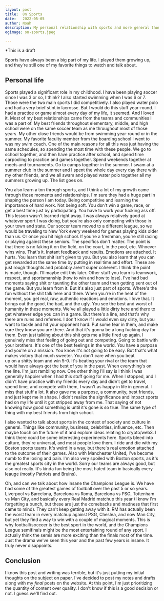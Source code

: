 ```yaml
---
layout: post
title:	On Sports
date:	2022-05-05
author:	Noah
description: My personal relationship with sports and more general thoughts on them
ogimage: on-sports.jpeg

---
```


*This is a draft

Sports have always been a big part of my life. I played them growing up, and they're still one of my favorite things to watch and talk about.

## Personal life

Sports played a significant role in my childhood. I have been playing soccer since I was 3 or so, I think? I also started swimming when I was 6 or 7. Those were the two main sports I did competitively. I also played water polo and had a very brief stint in lacrosse. But I would do this stuff year-round. I had a practice or game almost every day of my life, it seemed. And I loved it. Most of my best relationships came from the teams and communities I was a part of. My best friends throughout elementary, middle, and high school were on the same soccer team as me throughout most of those years. My other close friends would be from swimming year-round or in the summer. My favorite faculty member from the boarding school I went to was my swim coach. One of the main reasons for all this was just having the same schedules, so spending the most time with these people. We go to school together, and then have practice after school, and spend time carpooling to practice and games together. Spend weekends together at meets and tournaments. Go to camps together in the summer. I swam at a summer club in the summer and I spent the whole day every day there with my other friends, and we all swam and played water polo together all my summers growing up. The list goes on.

You also learn a ton through sports, and I think a lot of my growth came through those moments and relationships. I'm sure they had a huge part in shaping the person I am today. Being competitive and learning the importance of hard work. Not being soft. You don't win a game, race, or get a best time just by participating. You have to work your fucking ass off. This lesson wasn't learned right away. I was always relatively good at whatever sport I was doing, but you're also only competing with those in your town and state. Our soccer team moved to a different league, so we would be traveling to New York every weekend for games playing kids older than us. Or once you hit high school. If you're a freshman, you're still racing or playing against these seniors. The specifics don't matter. The point is that there is no faking it on the field, on the court, in the pool, etc. Whoever wins wins. That's it. Instant feedback and results. Emotions are attached. It hurts. You learn that shit isn't given to you. But you also learn that you can get rewarded at the same time by putting in real time and effort. These are just rough thoughts and probably aren't super coherent. I think the point is made, though. I'll maybe edit this later. Other stuff you learn is teamwork, respect, and sportsmanship (how to win and how to lose). I've had bad moments saying shit or taunting the other team and then getting sent out of the game. But you learn from it. But it's also just part of sports. Where's the fun without the shit talk here and there. When you're in the heat of the moment, you get real, raw, authentic reactions and emotions. I love that. It brings out the good, the bad, and the ugly. You see the best and worst of humanity in these moments. We've all played a little dirty here and there to get whatever edge you can in a game. But there's a line, and that's why there are rules and referees. I don't know if I would even say dirty, but you want to tackle and hit your opponent hard. Put some fear in them, and make sure they know you are there. And that it's gonna be a long fucking day for them. Even just talking about this shit gets me a little fired up again. I genuinely miss that feeling of going out and competing. Going to battle with your brothers. It's one of the best feelings in the world. You have a purpose and you're on a mission. You know it's not going to be easy. But that's what makes victory that much sweeter. You don't care when you beat up on a shitty team and win 5-0. It's beating your rival or the team that would have always got the best of you in the past. When everything's on the line. I'm just rambling now. One other thing I'll say is I think I was generally happier when I had this stuff going for me. When I stopped, and I didn't have practice with my friends every day and didn't get to travel, spend time, and compete with them, I wasn't as happy in life in general. I miss that stuff a lot. It also gave me a purpose, a community, best friends, and just kept me in shape. I didn't realize the significance and impact sports had on my life until it got stripped away from me. That saying of not knowing how good something is until it's gone is so true. The same type of thing with my best friends from high school.

I also wanted to talk about sports in the context of society and culture in general. Things like community, business, celebrities, influence, etc. Then maybe touch on the future of it and explore ideas relating to crypto/web3. I think there could be some interesting experiments here. Sports bleed into culture, they're universal, and most people love them. I ride and die with my Boston sports teams. It's weird in a way, but there's real emotion attached to the outcome of their games. Also with Manchester United, I've become numb to the losing and pain. I'm also very spoiled with Boston sports, as it's the greatest sports city in the world. Sorry our teams are always good, but also not really. It's kinda fun being the most hated team in basically every leauge (mostly Patriots and Bruins).

Oh, and can we talk about how insane the Champions League is. We have had some of the greatest games of football over the past 5 or so years. Liverpool vs Barcelona, Barcelona vs Roma, Barcelona vs PSG, Tottenham vs Man City, and basically every Real Madrid matchup this year (I know I'm forgetting a bunch, but these are just the comebacks and madness that first came to mind). They can't keep getting away with it. RM has actually been the worst team in every matchup against PSG, Cheslea, and now Man City, but yet they find a way to win with a couple of magical moments. This is why football/socceer is the best sport in the world, and the Champions League semifinals might be the most entertaining round of any sport. I actually think the semis are more exciting than the finals most of the time. Just the drama we've seen this year and the past few years is insane. It truly never disappoints.

## Conclusion

I know this post and writing was terrible, but it's just putting my initial thoughts on the subject on paper. I've decided to post my notes and drafts along with my *final* posts on the website. At this point, I'm just prioritizing the quantity of content over quality. I don't know if this is a good decision or not. I guess we'll find out.